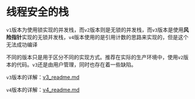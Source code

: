 # 线程安全的栈



`v1`版本为使用锁实现的并发栈，而`v2`版本则是无锁的并发栈，而`v3`版本是使用**风险指针**实现的无锁并发栈，`v4`版本使用的是引用计数的思路来实现的，但是这个无法成功编译

不同的版本只是用于区分不同的实现方式。推荐在实际的生产环境中，使用`v2`版本的代码。`v3`还是由用户管理，同时也存在着一些缺陷。

`v3`版本的详解：[v3_readme.md](v3_readme.md)

`v4`版本的详解：[v4_readme.md](v4_readme.md)